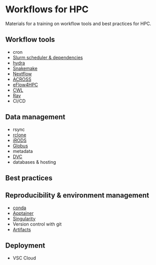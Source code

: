 # Workflows for HPC

Materials for a training on workflow tools and best practices for HPC.


## Workflow tools

* cron
* [Slurm scheduler & dependencies](https://slurm.schedmd.com/)
* [hydra](https://hydra.cc/)
* [Snakemake](https://snakemake.readthedocs.io/en/stable/)
* [Nextflow](https://www.nextflow.io/)
* [ACROSS](https://www.acrossproject.eu/across-platform/)
* [eFlow4HPC](https://eflows4hpc.eu/)
* [CWL](https://www.commonwl.org/)
* [Ray](https://docs.ray.io/en/latest/index.html)
* CI/CD


## Data management

* rsync
* [rclone](https://rclone.org/)
* [iRODS](https://irods.org/)
* [Globus](https://www.globus.org/)
* metadata
* [DVC](https://dvc.org/)
* databases & hosting


## Best practices


## Reproducibility & environment management

* [conda](https://docs.conda.io/en/latest/)
* [Apptainer](https://apptainer.org/)
* [Singularity](https://sylabs.io/)
* Version control with git
* [Artifacts](https://www.jfrog.com/confluence/display/JFROG/Artifactory+Documentation)


## Deployment

* VSC Cloud
